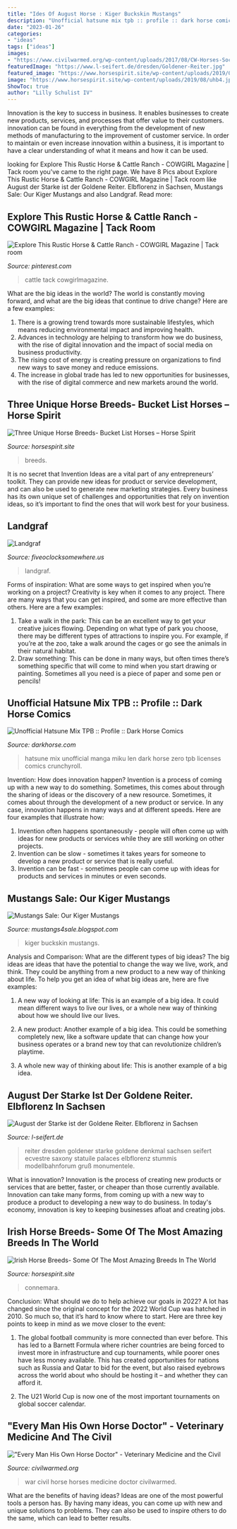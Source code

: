 ```yaml
---
title: "Ides Of August Horse : Kiger Buckskin Mustangs"
description: "Unofficial hatsune mix tpb :: profile :: dark horse comics"
date: "2023-01-26"
categories:
- "ideas"
tags: ["ideas"]
images:
- "https://www.civilwarmed.org/wp-content/uploads/2017/08/CW-Horses-Social.jpg"
featuredImage: "https://www.l-seifert.de/dresden/Goldener-Reiter.jpg"
featured_image: "https://www.horsespirit.site/wp-content/uploads/2019/08/uhb4.jpg"
image: "https://www.horsespirit.site/wp-content/uploads/2019/08/uhb4.jpg"
ShowToc: true
author: "Lilly Schulist IV"
---
```



Innovation is the key to success in business. It enables businesses to create new products, services, and processes that offer value to their customers. innovation can be found in everything from the development of new methods of manufacturing to the improvement of customer service. In order to maintain or even increase innovation within a business, it is important to have a clear understanding of what it means and how it can be used.

	

		
looking for Explore This Rustic Horse &amp; Cattle Ranch - COWGIRL Magazine | Tack room you've came to the right page. We have 8 Pics about Explore This Rustic Horse &amp; Cattle Ranch - COWGIRL Magazine | Tack room like August der Starke ist der Goldene Reiter. Elbflorenz in Sachsen, Mustangs Sale: Our Kiger Mustangs and also Landgraf. Read more:
		
    
## Explore This Rustic Horse &amp; Cattle Ranch - COWGIRL Magazine | Tack Room

<img loading=lazy src="https://i.pinimg.com/736x/5d/69/ba/5d69ba761dc67e2bdaf01da90c638a1d.jpg" onerror="this.onerror=null;this.src='https://tse4.mm.bing.net/th?id=OIP.k_6LLWAw05_vN3B5JUVeZwHaJG&amp;pid=15.1';" alt="Explore This Rustic Horse &amp; Cattle Ranch - COWGIRL Magazine | Tack room">

_Source: pinterest.com_

>cattle tack cowgirlmagazine. 

	

What are the big ideas in the world?
The world is constantly moving forward, and what are the big ideas that continue to drive change? Here are a few examples: 
1. There is a growing trend towards more sustainable lifestyles, which means reducing environmental impact and improving health. 
2. Advances in technology are helping to transform how we do business, with the rise of digital innovation and the impact of social media on business productivity. 
3. The rising cost of energy is creating pressure on organizations to find new ways to save money and reduce emissions. 
4. The increase in global trade has led to new opportunities for businesses, with the rise of digital commerce and new markets around the world.

    
## Three Unique Horse Breeds- Bucket List Horses – Horse Spirit

<img loading=lazy src="https://www.horsespirit.site/wp-content/uploads/2019/08/uhb4.jpg" onerror="this.onerror=null;this.src='https://tse2.mm.bing.net/th?id=OIP.AOjyaQdOUpHLKsdXtp0G7QHaEK&amp;pid=15.1';" alt="Three Unique Horse Breeds- Bucket List Horses – Horse Spirit">

_Source: horsespirit.site_

>breeds. 

	

It is no secret that Invention Ideas are a vital part of any entrepreneurs’ toolkit. They can provide new ideas for product or service development, and can also be used to generate new marketing strategies. Every business has its own unique set of challenges and opportunities that rely on invention ideas, so it’s important to find the ones that will work best for your business.

    
## Landgraf

<img loading=lazy src="https://www.fiveoclocksomewhere.us/sitebuilder/images/landgraf1-306x207.jpg" onerror="this.onerror=null;this.src='https://tse4.mm.bing.net/th?id=OIP.KkQdc2P5yigzy_cMQ3350AHaFA&amp;pid=15.1';" alt="Landgraf">

_Source: fiveoclocksomewhere.us_

>landgraf. 

	

Forms of inspiration: What are some ways to get inspired when you’re working on a project?
Creativity is key when it comes to any project. There are many ways that you can get inspired, and some are more effective than others. Here are a few examples: 
1. Take a walk in the park: This can be an excellent way to get your creative juices flowing. Depending on what type of park you choose, there may be different types of attractions to inspire you. For example, if you’re at the zoo, take a walk around the cages or go see the animals in their natural habitat. 
2. Draw something: This can be done in many ways, but often times there’s something specific that will come to mind when you start drawing or painting. Sometimes all you need is a piece of paper and some pen or pencils!

    
## Unofficial Hatsune Mix TPB :: Profile :: Dark Horse Comics

<img loading=lazy src="http://d2lzb5v10mb0lj.cloudfront.net/common/salestools/previews/onofhatsune/onofhatsunep1.jpg" onerror="this.onerror=null;this.src='https://tse2.mm.bing.net/th?id=OIP.0FBbM-qs5lh7N4gbJRh1BAHaKs&amp;pid=15.1';" alt="Unofficial Hatsune Mix TPB :: Profile :: Dark Horse Comics">

_Source: darkhorse.com_

>hatsune mix unofficial manga miku len dark horse zero tpb licenses comics crunchyroll. 

	

Invention: How does innovation happen?
Invention is a process of coming up with a new way to do something. Sometimes, this comes about through the sharing of ideas or the discovery of a new resource. Sometimes, it comes about through the development of a new product or service.
In any case, innovation happens in many ways and at different speeds. Here are four examples that illustrate how: 

1) Invention often happens spontaneously - people will often come up with ideas for new products or services while they are still working on other projects. 
2) Invention can be slow - sometimes it takes years for someone to develop a new product or service that is really useful. 
3) Invention can be fast - sometimes people can come up with ideas for products and services in minutes or even seconds.

    
## Mustangs Sale: Our Kiger Mustangs

<img loading=lazy src="http://3.bp.blogspot.com/_uSZyhaQk43w/TGHCtAwHuHI/AAAAAAAACw4/E99Q3laIFJw/s320/IMG_4382.JPG" onerror="this.onerror=null;this.src='https://tse4.mm.bing.net/th?id=OIP.qtA1v0Yo2LqcooQTUksIUgAAAA&amp;pid=15.1';" alt="Mustangs Sale: Our Kiger Mustangs">

_Source: mustangs4sale.blogspot.com_

>kiger buckskin mustangs. 

	

Analysis and Comparison: What are the different types of big ideas?
The big ideas are ideas that have the potential to change the way we live, work, and think. They could be anything from a new product to a new way of thinking about life. To help you get an idea of what big ideas are, here are five examples:
1. A new way of looking at life: This is an example of a big idea. It could mean different ways to live our lives, or a whole new way of thinking about how we should live our lives.

2. A new product: Another example of a big idea. This could be something completely new, like a software update that can change how your business operates or a brand new toy that can revolutionize children’s playtime.

3. A whole new way of thinking about life: This is another example of a big idea.

    
## August Der Starke Ist Der Goldene Reiter. Elbflorenz In Sachsen

<img loading=lazy src="https://www.l-seifert.de/dresden/Goldener-Reiter.jpg" onerror="this.onerror=null;this.src='https://tse1.mm.bing.net/th?id=OIP.qO9ldVjqdbnUYGPvN9iacAHaFc&amp;pid=15.1';" alt="August der Starke ist der Goldene Reiter. Elbflorenz in Sachsen">

_Source: l-seifert.de_

>reiter dresden goldener starke goldene denkmal sachsen seifert ecvestre saxony statuile palaces elbflorenz stummis modellbahnforum gruß monumentele. 

	

What is innovation?
Innovation is the process of creating new products or services that are better, faster, or cheaper than those currently available. Innovation can take many forms, from coming up with a new way to produce a product to developing a new way to do business. In today's economy, innovation is key to keeping businesses afloat and creating jobs.

    
## Irish Horse Breeds- Some Of The Most Amazing Breeds In The World

<img loading=lazy src="https://www.horsespirit.site/wp-content/uploads/2019/08/ihb5.jpg" onerror="this.onerror=null;this.src='https://tse4.mm.bing.net/th?id=OIP.69cUdG2Fdf6eq6K5220sqwHaEK&amp;pid=15.1';" alt="Irish Horse Breeds- Some Of The Most Amazing Breeds In The World">

_Source: horsespirit.site_

>connemara. 

	

Conclusion: What should we do to help achieve our goals in 2022?
A lot has changed since the original concept for the 2022 World Cup was hatched in 2010. So much so, that it’s hard to know where to start. Here are three key points to keep in mind as we move closer to the event:
1. The global football community is more connected than ever before. This has led to a Barnett Formula where richer countries are being forced to invest more in infrastructure and cup tournaments, while poorer ones have less money available. This has created opportunities for nations such as Russia and Qatar to bid for the event, but also raised eyebrows across the world about who should be hosting it – and whether they can afford it.

2. The U21 World Cup is now one of the most important tournaments on global soccer calendar.

    
## &quot;Every Man His Own Horse Doctor&quot; - Veterinary Medicine And The Civil

<img loading=lazy src="https://www.civilwarmed.org/wp-content/uploads/2017/08/CW-Horses-Social.jpg" onerror="this.onerror=null;this.src='https://tse3.mm.bing.net/th?id=OIP.3XeGBwAgXlSmVJlbSsQtpQHaDt&amp;pid=15.1';" alt="&quot;Every Man His Own Horse Doctor&quot; - Veterinary Medicine and the Civil">

_Source: civilwarmed.org_

>war civil horse horses medicine doctor civilwarmed. 

	

What are the benefits of having ideas?
Ideas are one of the most powerful tools a person has. By having many ideas, you can come up with new and unique solutions to problems. They can also be used to inspire others to do the same, which can lead to better results.

